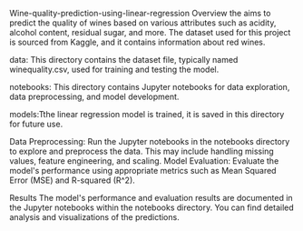 Wine-quality-prediction-using-linear-regression
Overview the aims to predict the quality of wines based on various attributes such as acidity, alcohol content, residual sugar, and more. The dataset used for this project is sourced from Kaggle, and it contains information about red wines.

data: This directory contains the dataset file, typically named winequality.csv, used for training and testing the model.

notebooks: This directory contains Jupyter notebooks for data exploration, data preprocessing, and model development.

models:Tthe linear regression model is trained, it is saved in this directory for future use.

Data Preprocessing: Run the Jupyter notebooks in the notebooks directory to explore and preprocess the data. This may include handling missing values, feature engineering, and scaling. Model Evaluation: Evaluate the model's performance using appropriate metrics such as Mean Squared Error (MSE) and R-squared (R^2).

Results The model's performance and evaluation results are documented in the Jupyter notebooks within the notebooks directory. You can find detailed analysis and visualizations of the predictions.
